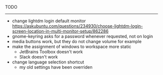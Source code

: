 TODO
____

- change lightdm login default monitor https://askubuntu.com/questions/234930/choose-lightdm-login-screen-location-in-multi-monitor-setup/862286
- gnome-keyring asks for a password whenever requested, not on login
- media buttons work, but they do not change volume for example
- make the assignment of windows to workspace more static
  - JetBrains Toolbox doesn't work
  - Slack doesn't work
- change language selection shortcut
  - my old settings have been overriden
